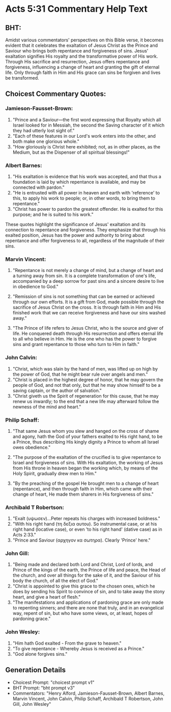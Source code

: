 # Acts 5:31 Commentary Help Text

## BHT:
Amidst various commentators' perspectives on this Bible verse, it becomes evident that it celebrates the exaltation of Jesus Christ as the Prince and Saviour who brings both repentance and forgiveness of sins. Jesus' exaltation signifies His royalty and the transformative power of His work. Through His sacrifice and resurrection, Jesus offers repentance and forgiveness, influencing a change of heart and granting the gift of eternal life. Only through faith in Him and His grace can sins be forgiven and lives be transformed.

## Choicest Commentary Quotes:
### Jamieson-Fausset-Brown:
1. "Prince and a Saviour—the first word expressing that Royalty which all Israel looked for in Messiah, the second the Saving character of it which they had utterly lost sight of."
2. "Each of these features in our Lord's work enters into the other, and both make one glorious whole."
3. "How gloriously is Christ here exhibited; not, as in other places, as the Medium, but as the Dispenser of all spiritual blessings!"

### Albert Barnes:
1. "His exaltation is evidence that his work was accepted, and that thus a foundation is laid by which repentance is available, and may be connected with pardon."
2. "He is entrusted with all power in heaven and earth with 'reference' to this, to apply his work to people; or, in other words, to bring them to repentance."
3. "Christ has power to pardon the greatest offender. He is exalted for this purpose; and he is suited to his work."

These quotes highlight the significance of Jesus' exaltation and its connection to repentance and forgiveness. They emphasize that through his exalted position, Jesus has the power and authority to bring about repentance and offer forgiveness to all, regardless of the magnitude of their sins.

### Marvin Vincent:
1. "Repentance is not merely a change of mind, but a change of heart and a turning away from sin. It is a complete transformation of one's life, accompanied by a deep sorrow for past sins and a sincere desire to live in obedience to God." 

2. "Remission of sins is not something that can be earned or achieved through our own efforts. It is a gift from God, made possible through the sacrifice of Jesus Christ on the cross. It is through faith in Him and His finished work that we can receive forgiveness and have our sins washed away."

3. "The Prince of life refers to Jesus Christ, who is the source and giver of life. He conquered death through His resurrection and offers eternal life to all who believe in Him. He is the one who has the power to forgive sins and grant repentance to those who turn to Him in faith."

### John Calvin:
1. "Christ, which was slain by the hand of men, was lifted up on high by the power of God, that he might bear rule over angels and men."
2. "Christ is placed in the highest degree of honor, that he may govern the people of God, and not that only, but that he may show himself to be a saving captain, or the author of salvation."
3. "Christ giveth us the Spirit of regeneration for this cause, that he may renew us inwardly; to the end that a new life may afterward follow the newness of the mind and heart."

### Philip Schaff:
1. "That same Jesus whom you slew and hanged on the cross of shame and agony, hath the God of your fathers exalted to His right hand, to be a Prince, thus describing His kingly dignity a Prince to whom all Israel owes obedience." 

2. "The purpose of the exaltation of the crucified is to give repentance to Israel and forgiveness of sins. With His exaltation, the working of Jesus from His throne in heaven began the working which, by means of the Holy Spirit, gradually drew men to Him."

3. "By the preaching of the gospel He brought men to a change of heart (repentance), and then through faith in Him, which came with their change of heart, He made them sharers in His forgiveness of sins."

### Archibald T Robertson:
1. "Exalt (υψωσεν)...Peter repeats his charges with increased boldness."
2. "With his right hand (τη δεξια αυτου). So instrumental case, or at his right hand (locative case), or even 'to his right hand' (dative case) as in Acts 2:33."
3. "Prince and Saviour (αρχηγον κα σωτηρα). Clearly 'Prince' here."

### John Gill:
1. "Being made and declared both Lord and Christ, Lord of lords, and Prince of the kings of the earth, the Prince of life and peace, the Head of the church, and over all things for the sake of it, and the Saviour of his body the church, of all the elect of God."
2. "Christ is appointed to give this grace to the chosen ones, which he does by sending his Spirit to convince of sin, and to take away the stony heart, and give a heart of flesh."
3. "The manifestations and applications of pardoning grace are only made to repenting sinners; and there are none that truly, and in an evangelical way, repent of sin, but who have some views, or, at least, hopes of pardoning grace."

### John Wesley:
1. "Him hath God exalted - From the grave to heaven." 
2. "To give repentance - Whereby Jesus is received as a Prince."
3. "God alone forgives sins."


## Generation Details
- Choicest Prompt: "choicest prompt v1"
- BHT Prompt: "bht prompt v3"
- Commentators: "Henry Alford, Jamieson-Fausset-Brown, Albert Barnes, Marvin Vincent, John Calvin, Philip Schaff, Archibald T Robertson, John Gill, John Wesley"
